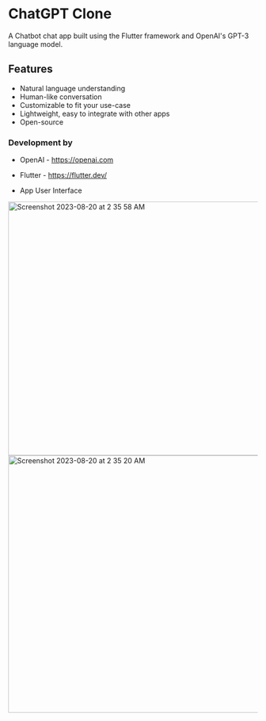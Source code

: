# ChatGPT Clone


<p>
A Chatbot chat app built using the Flutter framework and OpenAI's GPT-3 language model.
</p>

## Features

- Natural language understanding
- Human-like conversation
- Customizable to fit your use-case
- Lightweight, easy to integrate with other apps
- Open-source



### Development by

- OpenAI - https://openai.com
- Flutter - https://flutter.dev/

- App User Interface
<img width="512" alt="Screenshot 2023-08-20 at 2 35 58 AM" src="https://github.com/iftikh36/chatgpt_clone/assets/94034285/bac6d431-3422-4cd5-8c35-d6f141379e12">
<img width="519" alt="Screenshot 2023-08-20 at 2 35 20 AM" src="https://github.com/iftikh36/chatgpt_clone/assets/94034285/fe83b95d-e676-4659-9c2b-7c92f2657326">
